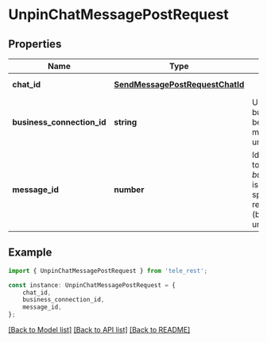 # UnpinChatMessagePostRequest


## Properties

Name | Type | Description | Notes
------------ | ------------- | ------------- | -------------
**chat_id** | [**SendMessagePostRequestChatId**](SendMessagePostRequestChatId.md) |  | [default to undefined]
**business_connection_id** | **string** | Unique identifier of the business connection on behalf of which the message will be unpinned | [optional] [default to undefined]
**message_id** | **number** | Identifier of the message to unpin. Required if *business\\_connection\\_id* is specified. If not specified, the most recent pinned message (by sending date) will be unpinned. | [optional] [default to undefined]

## Example

```typescript
import { UnpinChatMessagePostRequest } from 'tele_rest';

const instance: UnpinChatMessagePostRequest = {
    chat_id,
    business_connection_id,
    message_id,
};
```

[[Back to Model list]](../README.md#documentation-for-models) [[Back to API list]](../README.md#documentation-for-api-endpoints) [[Back to README]](../README.md)
